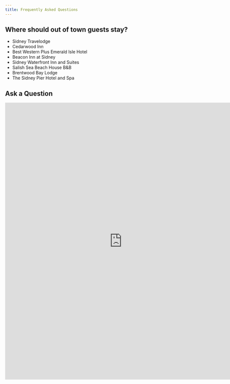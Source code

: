 ```yaml
---
title: Frequently Asked Questions
---
```


## Where should out of town guests stay?


- Sidney Travelodge
- Cedarwood Inn
- Best Western Plus Emerald Isle Hotel
- Beacon Inn at Sidney
- Sidney Waterfront Inn and Suites
- Salish Sea Beach House B&B
- Brentwood Bay Lodge
- The Sidney Pier Hotel and Spa


## Ask a Question

<iframe src="https://docs.google.com/forms/d/e/1FAIpQLSf7FEjwxdduUhHITTDrQQizEUEtjUSMO3SoBbUUegZBq_Xf-w/viewform?embedded=true" width="760" height="900" frameborder="0" marginheight="0" marginwidth="0">Loading...</iframe>
